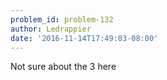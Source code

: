 ```yaml
---
problem_id: problem-132
author: Ledrappier
date: '2016-11-14T17:49:03-08:00'
---
```

Not sure about the 3 here

